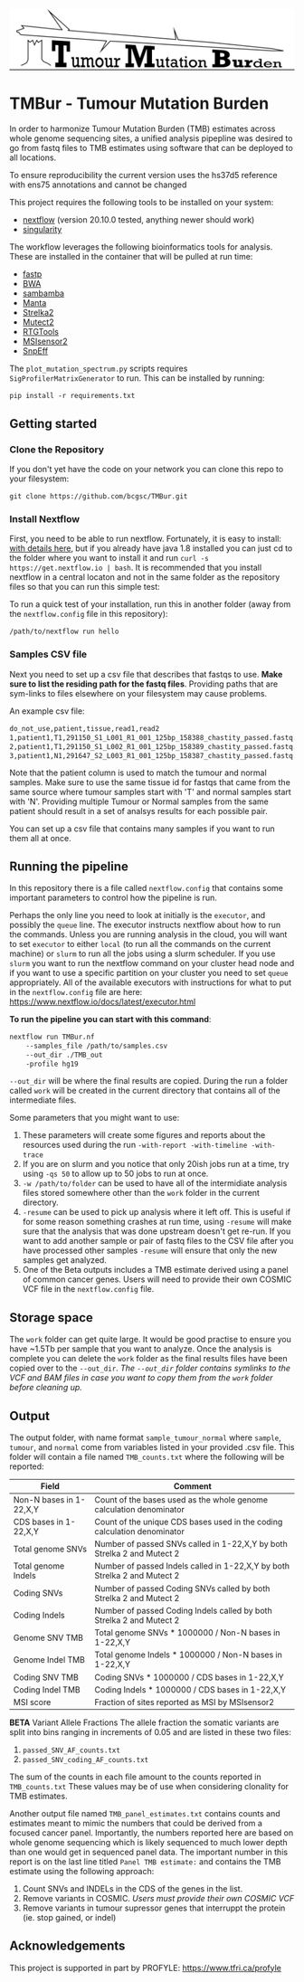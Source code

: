 ![TMBur_image](./TMB2.png)

# TMBur - Tumour Mutation Burden

In order to harmonize Tumour Mutation Burden (TMB) estimates across whole genome sequencing sites, a unified analysis pipepline was desired to go from fastq files to TMB estimates using software that can be deployed to all locations.

To ensure reproducibility the current version uses the hs37d5 reference with ens75 annotations and cannot be changed

This project requires the following tools to be installed on your system:

+ [nextflow](https://www.nextflow.io/) (version 20.10.0 tested, anything newer should work)
+ [singularity](https://sylabs.io/singularity/)

The workflow leverages the following bioinformatics tools for analysis. These are installed in the container that will be pulled at run time:

+ [fastp](https://github.com/OpenGene/fastp)
+ [BWA](https://github.com/lh3/bwa)
+ [sambamba](https://github.com/biod/sambamba)
+ [Manta](https://github.com/Illumina/manta)
+ [Strelka2](https://github.com/Illumina/strelka)
+ [Mutect2](https://gatk.broadinstitute.org/hc/en-us/articles/360037593851-Mutect2)
+ [RTGTools](https://github.com/RealTimeGenomics/rtg-tools)
+ [MSIsensor2](https://github.com/niu-lab/msisensor2)
+ [SnpEff](https://pcingola.github.io/SnpEff/)

The `plot_mutation_spectrum.py` scripts requires `SigProfilerMatrixGenerator` to run. This can be installed by running:

```shell
pip install -r requirements.txt
```

## Getting started

### Clone the Repository

If you don't yet have the code on your network you can clone this repo to your filesystem:

```shell
git clone https://github.com/bcgsc/TMBur.git
```

### Install Nextflow

First, you need to be able to run nextflow. Fortunately, it is easy to install: [with details here](<https://www.nextflow.io/>), but if you already have java 1.8 installed you can just cd to the folder where you want to install it and run `curl -s https://get.nextflow.io | bash`. It is recommended that you install nextflow in a central locaton and not in the same folder as the repository files so that you can run this simple test:

To run a quick test of your installation, run this in another folder (away from the `nextflow.config` file in this repository):

```shell
/path/to/nextflow run hello
```

### Samples CSV file

Next you need to set up a csv file that describes that fastqs to use. **Make sure to list the residing path for the fastq files**. Providing paths that are sym-links to files elsewhere on your filesystem may cause problems.

An example csv file:

```shell
do_not_use,patient,tissue,read1,read2
1,patient1,T1,291150_S1_L001_R1_001_125bp_158388_chastity_passed.fastq.gz,291150_S1_L001_R2_001_125bp_158388_chastity_passed.fastq.gz
2,patient1,T1,291150_S1_L002_R1_001_125bp_158389_chastity_passed.fastq.gz,291150_S1_L002_R2_001_125bp_158389_chastity_passed.fastq.gz
3,patient1,N1,291647_S2_L003_R1_001_125bp_158387_chastity_passed.fastq.gz,291647_S2_L003_R2_001_125bp_158387_chastity_passed.fastq.gz
```

Note that the patient column is used to match the tumour and normal samples. Make sure to use the same tissue id for fastqs that came from the same source where tumour samples start with 'T' and normal samples start with 'N'. Providing multiple Tumour or Normal samples from the same patient should result in a set of analsys results for each possible pair.

You can set up a csv file that contains many samples if you want to run them all at once.

## Running the pipeline

In this repository there is a file called `nextflow.config` that contains some important parameters to control how the pipeline is run.

Perhaps the only line you need to look at initially is the `executor`, and possibly the `queue` line. The executor instructs nextflow about how to run the commands. Unless you are running analysis in the cloud, you will want to set `executor` to either `local` (to run all the commands on the current machine) or `slurm` to run all the jobs using a slurm scheduler. If you use `slurm` you want to run the nextflow command on your cluster head node and if you want to use a specific partition on your cluster you need to set `queue` appropriately. All of the available executors with instructions for what to put in the `nextflow.config` file are here: <https://www.nextflow.io/docs/latest/executor.html>

**To run the pipeline you can start with this command**:

```shell
nextflow run TMBur.nf
    --samples_file /path/to/samples.csv
    --out_dir ./TMB_out
    -profile hg19
```

`--out_dir` will be where the final results are copied. During the run a folder called `work` will be created in the current directory that contains all of the intermediate files.

Some parameters that you might want to use:

1. These parameters will create some figures and reports about the resources used during the run `-with-report -with-timeline -with-trace`
2. If you are on slurm and you notice that only 20ish jobs run at a time, try using `-qs 50` to allow up to 50 jobs to run at once.
3. `-w /path/to/folder` can be used to have all of the intermidiate analysis files stored somewhere other than the `work` folder in the current directory.
4. `-resume` can be used to pick up analysis where it left off. This is useful if for some reason something crashes at run time, using `-resume` will make sure that the analysis that was done upstream doesn't get re-run. If you want to add another sample or pair of fastq files to the CSV file after you have processed other samples `-resume` will ensure that only the new samples get analyzed.
5. One of the Beta outputs includes a TMB estimate derived using a panel of common cancer genes. Users will need to provide their own COSMIC VCF file in the `nextflow.config` file.

## Storage space

The `work` folder can get quite large. It would be good practise to ensure you have ~1.5Tb per sample that you want to analyze. Once the analysis is complete you can delete the `work` folder as the final results files have been copied over to the `--out_dir`. *The `--out_dir` folder contains symlinks to the VCF and BAM files in case you want to copy them from the `work` folder before cleaning up.*

## Output

The output folder, with name format `sample_tumour_normal` where `sample`, `tumour`, and `normal` come from variables listed in your provided .csv file. This folder will contain a file named `TMB_counts.txt` where the following will be reported:

Field                   | Comment
----------------------- | -------------------------------------------------------------------------
Non-N bases in 1-22,X,Y | Count of the bases used as the whole genome calculation denominator
CDS bases in 1-22,X,Y   | Count of the unique CDS bases used in the coding calculation denominator
Total genome SNVs       | Number of passed SNVs called in 1-22,X,Y by both Strelka 2 and Mutect 2
Total genome Indels     | Number of passed Indels called in 1-22,X,Y by both Strelka 2 and Mutect 2
Coding SNVs             | Number of passed Coding SNVs called by both Strelka 2 and Mutect 2
Coding Indels           | Number of passed Coding Indels called by both Strelka 2 and Mutect 2
Genome SNV TMB          | Total genome SNVs * 1000000 / Non-N bases in 1-22,X,Y
Genome Indel TMB        | Total genome Indels * 1000000 / Non-N bases in 1-22,X,Y
Coding SNV TMB          | Coding SNVs * 1000000 / CDS bases in 1-22,X,Y
Coding Indel TMB        | Coding Indels * 1000000 / CDS bases in 1-22,X,Y
MSI score               | Fraction of sites reported as MSI by MSIsensor2

**BETA** Variant Allele Fractions
The allele fraction the somatic variants are split into bins ranging in increments of 0.05 and are listed in these two files:

1. `passed_SNV_AF_counts.txt`
2. `passed_SNV_coding_AF_counts.txt`

The sum of the counts in each file amount to the counts reported in `TMB_counts.txt` These values may be of use when considering clonality for TMB estimates.

Another output file named `TMB_panel_estimates.txt` contains counts and estimates meant to mimic the numbers that could be derived from a focused cancer panel. Importantly, the numbers reported here are based on whole genome sequencing which is likely sequenced to much lower depth than one would get in sequenced panel data. The important number in this report is on the last line titled `Panel TMB estimate:` and contains the TMB estimate using the following approach:

1. Count SNVs and INDELs in the CDS of the genes in the list.
2. Remove variants in COSMIC. *Users must provide their own COSMIC VCF*
3. Remove variants in tumour supressor genes that interruppt the protein (ie. stop gained, or indel)

## Acknowledgements

This project is supported in part by PROFYLE: <https://www.tfri.ca/profyle>

